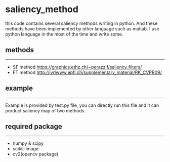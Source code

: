 # saliency_method
this code contains several saliency methods writing in python. And these methods have been implemented by other language such as matlab. I use python language in the most of the time and write some.

## methods
----------
* SF method https://graphics.ethz.ch/~perazzif/saliency_filters/
* FT method http://ivrlwww.epfl.ch/supplementary_material/RK_CVPR09/

## example
----------
Example is provided by test.py file, you can directly run this file and it can product saliency map of two methods.

## required package
-------------------
* numpy & scipy
* scikit-image
* cv2(opencv package)

